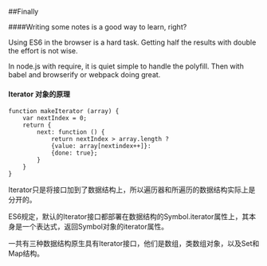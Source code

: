 ##Finally

####Writing some notes is a good way to learn, right?

Using ES6 in the browser is a hard task. Getting half the results with double the effort is not wise.

In node.js with require, it is quiet simple to handle the polyfill. Then with babel and browserify or webpack doing great.

#### Iterator 对象的原理

    function makeIterator (array) {
        var nextIndex = 0;
        return {
            next: function () {
                return nextIndex > array.length ?
                {value: array[nextindex++]}:
                {done: true};
            }
        }
    }

Iterator只是将接口加到了数据结构上，所以遍历器和所遍历的数据结构实际上是分开的。

ES6规定，默认的Iterator接口都部署在数据结构的Symbol.iterator属性上，其本身是一个表达式，返回Symbol对象的iterator属性。

一共有三种数据结构原生具有Iterator接口，他们是数组，类数组对象，以及Set和Map结构。

